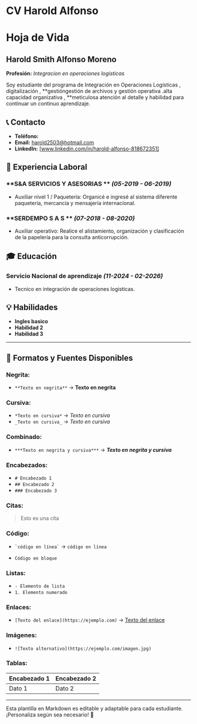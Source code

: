 # CV Harold Alfonso
# Hoja de Vida

## Harold Smith Alfonso Moreno
**Profesión:** _Integracion en operaciones logisticas_

Soy estudiante del programa de Integración en Operaciones Logísticas , digitalización , **gestióngestión de archivos y gestión operativa .alta capacidad organizativa , **meticulosa atención al detalle y habilidad para continuar un continuo aprendizaje.

## 📞 Contacto
- **Teléfono:**
- **Email:** [harold2503@hotmail.com](alfonsoharold74@gmail.com)
- **LinkedIn:** [www.linkedin.com/in/harold-alfonso-818672351]

## 🏢 Experiencia Laboral
### **S&A SERVICIOS Y ASESORIAS ** _(05-2019 - 06-2019)_
- Auxiliar nivel 1 / Paquetería: Organicé e ingresé al sistema diferente paquetería, mercancía y mensajería internacional.

### **SERDEMPO S A S ** _(07-2018 - 08-2020)_
- Auxiliar operativo: Realice el alistamiento, organización y clasificación de la papelería para la consulta anticorrupción.

## 🎓 Educación
### **Servicio Nacional de aprendizaje** _(11-2024 - 02-2026)_
- Tecnico en integración de operaciones logisticas.

## 💡 Habilidades
- **Ingles basico**
- **Habilidad 2**
- **Habilidad 3**

---

## 🎨 Formatos y Fuentes Disponibles

### **Negrita:**
- `**Texto en negrita**` → **Texto en negrita**

### **Cursiva:**
- `*Texto en cursiva*` → *Texto en cursiva*
- `_Texto en cursiva_` → _Texto en cursiva_

### **Combinado:**
- `***Texto en negrita y cursiva***` → ***Texto en negrita y cursiva***

### **Encabezados:**
- `# Encabezado 1`
- `## Encabezado 2`
- `### Encabezado 3`

### **Citas:**
> Esto es una cita

### **Código:**
- `` `código en línea` `` → `código en línea`
- ```
  Código en bloque
  ```

### **Listas:**
- `- Elemento de lista`
- `1. Elemento numerado`

### **Enlaces:**
- `[Texto del enlace](https://ejemplo.com)` → [Texto del enlace](https://ejemplo.com)

### **Imágenes:**
- `![Texto alternativo](https://ejemplo.com/imagen.jpg)`

### **Tablas:**
| Encabezado 1 | Encabezado 2 |
|-------------|-------------|
| Dato 1     | Dato 2      |

---

Esta plantilla en Markdown es editable y adaptable para cada estudiante. ¡Personaliza según sea necesario! 🎯

